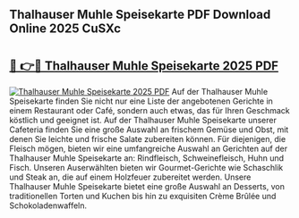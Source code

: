 ## Thalhauser Muhle Speisekarte PDF Download Online 2025 CuSXc

# <h2><a href="http://gcd809.nevu.top/?p=Thalhauser+Muhle+Speisekarte">🔗 👉🔴 Thalhauser Muhle Speisekarte 2025 PDF</a></h2>

[![Thalhauser Muhle Speisekarte 2025 PDF](https://i.imgur.com/dBaPXMq.png)](http://gcd809.nevu.top/?p=Thalhauser+Muhle+Speisekarte)
Auf der Thalhauser Muhle Speisekarte finden Sie nicht nur eine Liste der angebotenen Gerichte in einem Restaurant oder Café, sondern auch etwas, das für Ihren Geschmack köstlich und geeignet ist. Auf der Thalhauser Muhle Speisekarte unserer Cafeteria finden Sie eine große Auswahl an frischem Gemüse und Obst, mit denen Sie leichte und frische Salate zubereiten können. Für diejenigen, die Fleisch mögen, bieten wir eine umfangreiche Auswahl an Gerichten auf der Thalhauser Muhle Speisekarte an: Rindfleisch, Schweinefleisch, Huhn und Fisch. Unseren Auserwählten bieten wir Gourmet-Gerichte wie Schaschlik und Steak an, die auf einem Holzfeuer zubereitet werden. Unsere Thalhauser Muhle Speisekarte bietet eine große Auswahl an Desserts, von traditionellen Torten und Kuchen bis hin zu exquisiten Crème Brûlée und Schokoladenwaffeln.
